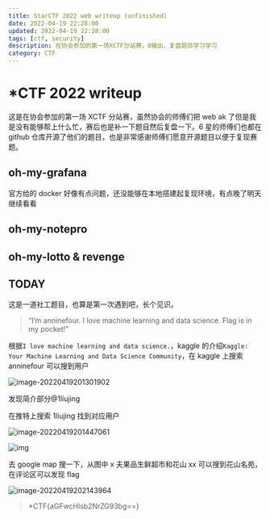 ```yaml
---
title: StarCTF 2022 web writeup (unfinished)
date: 2022-04-19 22:28:00
updated: 2022-04-19 22:28:00
tags: [ctf, security]
description: 在协会参加的第一场XCTF分站赛，0输出，复盘题目学习学习
category: CTF
---
```


# \*CTF 2022 writeup

这是在协会参加的第一场 XCTF 分站赛，虽然协会的师傅们把 web ak 了但是我是没有能够帮上什么忙，赛后也是补一下题目然后复盘一下。6 星的师傅们也都在 github 仓库开源了他们的题目，也是非常感谢师傅们愿意开源题目以便于复现赛题。

## oh-my-grafana

官方给的 docker 好像有点问题，还没能够在本地搭建起复现环境，有点晚了明天继续看看

## **oh-my-notepro**

## **oh-my-lotto & revenge**

## TODAY

这是一道社工题目，也算是第一次遇到吧，长个见识。

> “I’m anninefour. I love machine learning and data science.
> Flag is in my pocket!”

根据`I love machine learning and data science.`，kaggle 的介绍`Kaggle: Your Machine Learning and Data Science Community`，在 kaggle 上搜索 anninefour 可以搜到用户

![image-20220419201301902](https://ek1ng-typora.oss-cn-hangzhou.aliyuncs.com/img/image-20220419201301902.png)

发现简介部分@1liujing

在推特上搜索 1liujing 找到对应用户

![image-20220419201447061](https://ek1ng-typora.oss-cn-hangzhou.aliyuncs.com/img/image-20220419201447061.png)

![img](https://pbs.twimg.com/media/FQH5aGcaIAM450H?format=jpg&name=900x900)

去 google map 搜一下，从图中 x 夫果品生鲜超市和花山 xx 可以搜到花山名苑，在评论区可以发现 flag

![image-20220419202143964](https://ek1ng-typora.oss-cn-hangzhou.aliyuncs.com/img/image-20220419202143964.png)

> \*CTF{aGFwcHlsb2NrZG93bg==}
